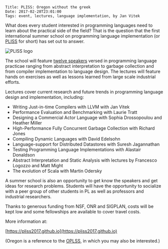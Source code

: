    Title: PLISS: Oregon without the greek
    Date: 2017-02-28T23:01:00
    Tags: event, lectures, language implementation, by Jan Vitek

What does every student interested in programming languages need to
learn about the practical side of the field? That is the question that
the first international summer school on programming language
implementation (or [PLISS](https://pliss2017.github.io) for short) has
set out to answer.

<!-- more -->

<img src="/img/pliss_summer_school_2017_logo.png" alt="PLISS logo" />

The school will feature [twelve
speakers](https://pliss2017.github.io/speakers.html) versed in
programming language practicae ranging from abstract interpretation to
garbage collection and from compiler implementation to language
design. The lectures will feature hands on exercises as well as lessons
learned from large scale industrial efforts.

Lectures cover current research and future trends in programming
language design and implementation, including:

- Writing Just-in-time Compilers with LLVM with Jan Vitek
- Performance Evaluation and Benchmarking with Laurie Tratt
- Designing a Commercial Actor Language with Sophia Drossopoulou and Heather Miller
- High-Performance Fully Concurrent Garbage Collection with Richard Jones
- Compiling Dynamic Languages with David Edelsohn
- Language-support for Distributed Datastores with Suresh Jagannathan
- Testing Programming Language Implementations with Alastair Donaldson
- Abstract Interpretation and Static Analysis with lectures by Francesco Logozzo and Matt Might
- The evolution of Scala with Martin Odersky

A summer school is also an opportunity to get know the speakers and
get ideas for research problems. Students will have the opportunity to
socialize with a peer group of other students in PL as well as
professors and industrial researchers.

Thanks to generous funding from NSF, ONR and SIGPLAN, costs will be
kept low and some fellowships are available to cover travel costs.

More information at:

[https://pliss2017.github.io](https://pliss2017.github.io)

(Oregon is a reference to the
[OPLSS](https://www.cs.uoregon.edu/research/summerschool/summer17/),
in which you may also be interested.)
